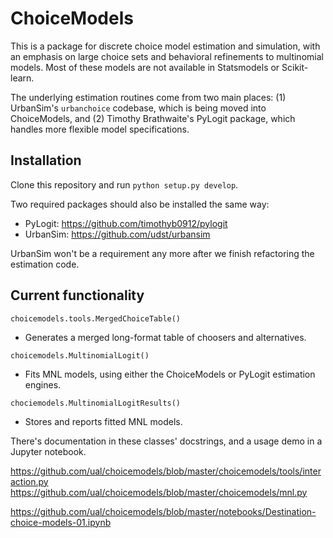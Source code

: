 # ChoiceModels

This is a package for discrete choice model estimation and simulation, with an emphasis on large choice sets and behavioral refinements to multinomial models. Most of these models are not available in Statsmodels or Scikit-learn. 

The underlying estimation routines come from two main places: (1) UrbanSim's `urbanchoice` codebase, which is being moved into ChoiceModels, and (2) Timothy Brathwaite's PyLogit package, which handles more flexible model specifications.


## Installation

Clone this repository and run `python setup.py develop`. 

Two required packages should also be installed the same way:
- PyLogit: https://github.com/timothyb0912/pylogit
- UrbanSim: https://github.com/udst/urbansim

UrbanSim won't be a requirement any more after we finish refactoring the estimation code.


## Current functionality

`choicemodels.tools.MergedChoiceTable()`

- Generates a merged long-format table of choosers and alternatives.

`choicemodels.MultinomialLogit()`

- Fits MNL models, using either the ChoiceModels or PyLogit estimation engines.

`chociemodels.MultinomialLogitResults()`

- Stores and reports fitted MNL models.

There's documentation in these classes' docstrings, and a usage demo in a Jupyter notebook. 

https://github.com/ual/choicemodels/blob/master/choicemodels/tools/interaction.py
https://github.com/ual/choicemodels/blob/master/choicemodels/mnl.py

https://github.com/ual/choicemodels/blob/master/notebooks/Destination-choice-models-01.ipynb
